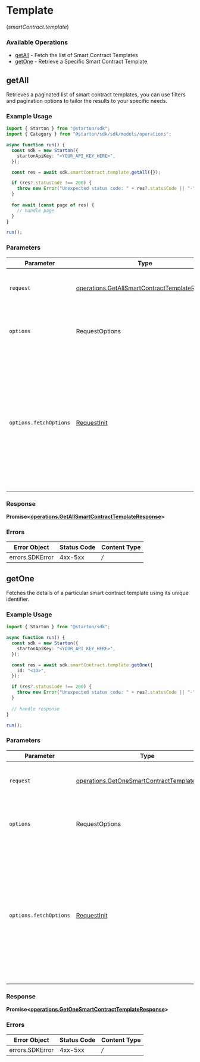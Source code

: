 # Template
(*smartContract.template*)

### Available Operations

* [getAll](#getall) - Fetch the list of Smart Contract Templates
* [getOne](#getone) - Retrieve a Specific Smart Contract Template

## getAll

Retrieves a paginated list of smart contract templates, you can use filters and pagination options to tailor the results to your specific needs.

### Example Usage

```typescript
import { Starton } from "@starton/sdk";
import { Category } from "@starton/sdk/sdk/models/operations";

async function run() {
  const sdk = new Starton({
    startonApiKey: "<YOUR_API_KEY_HERE>",
  });

  const res = await sdk.smartContract.template.getAll({});

  if (res?.statusCode !== 200) {
    throw new Error("Unexpected status code: " + res?.statusCode || "-");
  }
  
  for await (const page of res) {
    // handle page
  }
}

run();
```

### Parameters

| Parameter                                                                                                                                                                      | Type                                                                                                                                                                           | Required                                                                                                                                                                       | Description                                                                                                                                                                    |
| ------------------------------------------------------------------------------------------------------------------------------------------------------------------------------ | ------------------------------------------------------------------------------------------------------------------------------------------------------------------------------ | ------------------------------------------------------------------------------------------------------------------------------------------------------------------------------ | ------------------------------------------------------------------------------------------------------------------------------------------------------------------------------ |
| `request`                                                                                                                                                                      | [operations.GetAllSmartContractTemplateRequest](../../sdk/models/operations/getallsmartcontracttemplaterequest.md)                                                             | :heavy_check_mark:                                                                                                                                                             | The request object to use for the request.                                                                                                                                     |
| `options`                                                                                                                                                                      | RequestOptions                                                                                                                                                                 | :heavy_minus_sign:                                                                                                                                                             | Used to set various options for making HTTP requests.                                                                                                                          |
| `options.fetchOptions`                                                                                                                                                         | [RequestInit](https://developer.mozilla.org/en-US/docs/Web/API/Request/Request#options)                                                                                        | :heavy_minus_sign:                                                                                                                                                             | Options that are passed to the underlying HTTP request. This can be used to inject extra headers for examples. All `Request` options, except `method` and `body`, are allowed. |


### Response

**Promise<[operations.GetAllSmartContractTemplateResponse](../../sdk/models/operations/getallsmartcontracttemplateresponse.md)>**
### Errors

| Error Object    | Status Code     | Content Type    |
| --------------- | --------------- | --------------- |
| errors.SDKError | 4xx-5xx         | */*             |

## getOne

Fetches the details of a particular smart contract template using its unique identifier.

### Example Usage

```typescript
import { Starton } from "@starton/sdk";

async function run() {
  const sdk = new Starton({
    startonApiKey: "<YOUR_API_KEY_HERE>",
  });

  const res = await sdk.smartContract.template.getOne({
    id: "<ID>",
  });

  if (res?.statusCode !== 200) {
    throw new Error("Unexpected status code: " + res?.statusCode || "-");
  }
  
  // handle response
}

run();
```

### Parameters

| Parameter                                                                                                                                                                      | Type                                                                                                                                                                           | Required                                                                                                                                                                       | Description                                                                                                                                                                    |
| ------------------------------------------------------------------------------------------------------------------------------------------------------------------------------ | ------------------------------------------------------------------------------------------------------------------------------------------------------------------------------ | ------------------------------------------------------------------------------------------------------------------------------------------------------------------------------ | ------------------------------------------------------------------------------------------------------------------------------------------------------------------------------ |
| `request`                                                                                                                                                                      | [operations.GetOneSmartContractTemplateRequest](../../sdk/models/operations/getonesmartcontracttemplaterequest.md)                                                             | :heavy_check_mark:                                                                                                                                                             | The request object to use for the request.                                                                                                                                     |
| `options`                                                                                                                                                                      | RequestOptions                                                                                                                                                                 | :heavy_minus_sign:                                                                                                                                                             | Used to set various options for making HTTP requests.                                                                                                                          |
| `options.fetchOptions`                                                                                                                                                         | [RequestInit](https://developer.mozilla.org/en-US/docs/Web/API/Request/Request#options)                                                                                        | :heavy_minus_sign:                                                                                                                                                             | Options that are passed to the underlying HTTP request. This can be used to inject extra headers for examples. All `Request` options, except `method` and `body`, are allowed. |


### Response

**Promise<[operations.GetOneSmartContractTemplateResponse](../../sdk/models/operations/getonesmartcontracttemplateresponse.md)>**
### Errors

| Error Object    | Status Code     | Content Type    |
| --------------- | --------------- | --------------- |
| errors.SDKError | 4xx-5xx         | */*             |
